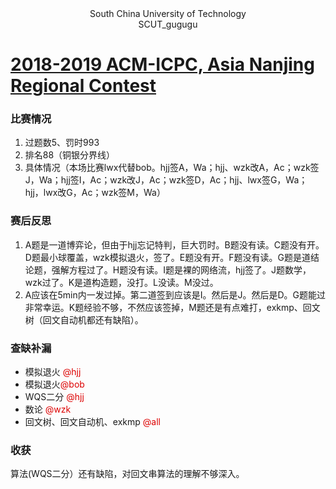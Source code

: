 <center> South China University of Technology </center> 
<center> SCUT_gugugu </center>

# [2018-2019 ACM-ICPC, Asia Nanjing Regional Contest](http://codeforces.com/gym/101981)

### 比赛情况

1. 过题数5、罚时993
2. 排名88（铜银分界线）
3. 具体情况（本场比赛lwx代替bob。hjj签A，Wa；hjj、wzk改A，Ac；wzk签J，Wa；hjj签I，Ac；wzk改J，Ac；wzk签D，Ac；hjj、lwx签G，Wa；hjj，lwx改G，Ac；wzk签M，Wa）

### 赛后反思

1. A题是一道博弈论，但由于hjj忘记特判，巨大罚时。B题没有读。C题没有开。D题最小球覆盖，wzk模拟退火，签了。E题没有开。F题没有读。G题是道结论题，强解方程过了。H题没有读。I题是裸的网络流，hjj签了。J题数学，wzk过了。K是道构造题，没打。L没读。M没过。
2. A应该在5min内一发过掉。第二道签到应该是I。然后是J。然后是D。G题能过非常幸运。K题经验不够，不然应该签掉，M题还是有点难打，exkmp、回文树（回文自动机都还有缺陷）。

### 查缺补漏

+ 模拟退火 <font color="#dd0000">@hjj</font>
+ 模拟退火<font color="#dd0000">@bob</font>
+ WQS二分  <font color="#dd0000">@hjj</font>
+ 数论 <font color="#dd0000">@wzk </font>
+ 回文树、回文自动机、exkmp  <font color="#dd0000">@all </font>

### 收获

算法(WQS二分）还有缺陷，对回文串算法的理解不够深入。